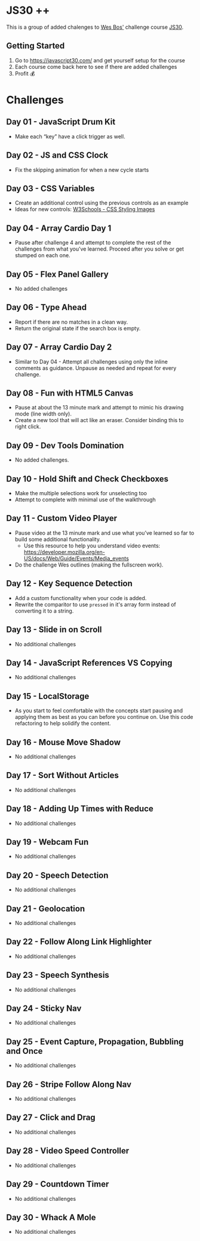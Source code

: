 # JS30 ++
This is a group of added chalenges to [Wes Bos'](https://github.com/wesbos) challenge course [JS30](https://javascript30.com/).

## Getting Started
1. Go to https://javascript30.com/ and get yourself setup for the course
2. Each course come back here to see if there are added challenges
3. Profit 💰

# Challenges

## Day 01 - JavaScript Drum Kit
* Make each “key” have a click trigger as well.

## Day 02 - JS and CSS Clock
* Fix the skipping animation for when a new cycle starts

## Day 03 - CSS Variables
* Create an additional control using the previous controls as an example
* Ideas for new controls: [W3Schools - CSS Styling Images](https://www.w3schools.com/css/css3_images.asp)

## Day 04 - Array Cardio Day 1
* Pause after challenge 4 and attempt to complete the rest of the challenges from what you’ve learned. Proceed after you solve or get stumped on each one.

## Day 05 - Flex Panel Gallery
* No added challenges

## Day 06 - Type Ahead
* Report if there are no matches in a clean way.
* Return the original state if the search box is empty.

## Day 07 - Array Cardio Day 2
* Similar to Day 04 - Attempt all challenges using only the inline comments as guidance. Unpause as needed and repeat for every challenge.

## Day 08 - Fun with HTML5 Canvas
 
* Pause at about the 13 minute mark and attempt to mimic his drawing mode (line width only).
* Create a new tool that will act like an eraser. Consider binding this to right click.

## Day 09 - Dev Tools Domination
* No added challenges.

## Day 10 - Hold Shift and Check Checkboxes
* Make the multiple selections work for unselecting too
* Attempt to complete with minimal use of the walkthrough

## Day 11 - Custom Video Player
* Pause video at the 13 minute mark and use what you’ve learned so far to build some additional functionality.
    * Use this resource to help you understand video events: https://developer.mozilla.org/en-US/docs/Web/Guide/Events/Media_events
* Do the challenge Wes outlines (making the fullscreen work).

## Day 12 - Key Sequence Detection
* Add a custom functionality when your code is added.
* Rewrite the comparitor to use `pressed` in it's array form instead of converting it to a string.

## Day 13 - Slide in on Scroll
* No additional challenges

## Day 14 - JavaScript References VS Copying
* No additional challenges


## Day 15 - LocalStorage
* As you start to feel comfortable with the concepts start pausing and applying them as best as you can before you continue on. Use this code refactoring to help solidify the content.

## Day 16 - Mouse Move Shadow
* No additional challenges

## Day 17 - Sort Without Articles
* No additional challenges

## Day 18 - Adding Up Times with Reduce
* No additional challenges

## Day 19 - Webcam Fun
* No additional challenges

## Day 20 - Speech Detection
* No additional challenges

## Day 21 - Geolocation
* No additional challenges

## Day 22 - Follow Along Link Highlighter
* No additional challenges

## Day 23 - Speech Synthesis
* No additional challenges

## Day 24 - Sticky Nav
* No additional challenges

## Day 25 - Event Capture, Propagation, Bubbling and Once
* No additional challenges

## Day 26 - Stripe Follow Along Nav
* No additional challenges

## Day 27 - Click and Drag
* No additional challenges

## Day 28 - Video Speed Controller
* No additional challenges

## Day 29 - Countdown Timer
* No additional challenges

## Day 30 - Whack A Mole
* No additional challenges
